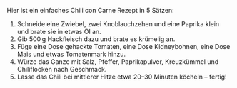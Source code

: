 Hier ist ein einfaches Chili con Carne Rezept in 5 Sätzen:

1. Schneide eine Zwiebel, zwei Knoblauchzehen und eine Paprika klein und brate sie in etwas Öl an.
2. Gib 500 g Hackfleisch dazu und brate es krümelig an.
3. Füge eine Dose gehackte Tomaten, eine Dose Kidneybohnen, eine Dose Mais und etwas Tomatenmark hinzu.
4. Würze das Ganze mit Salz, Pfeffer, Paprikapulver, Kreuzkümmel und Chiliflocken nach Geschmack.
5. Lasse das Chili bei mittlerer Hitze etwa 20–30 Minuten köcheln – fertig!
